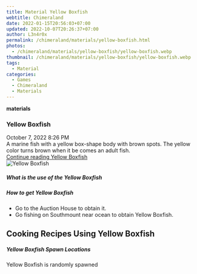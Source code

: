 ```yaml
---
title: Material Yellow Boxfish
webtitle: Chimeraland
date: 2022-01-15T20:56:03+07:00
updated: 2022-10-07T20:26:37+07:00
author: L3n4r0x
permalink: /chimeraland/materials/yellow-boxfish.html
photos:
  - /chimeraland/materials/yellow-boxfish/yellow-boxfish.webp
thumbnail: /chimeraland/materials/yellow-boxfish/yellow-boxfish.webp
tags:
  - Material
categories:
  - Games
  - Chimeraland
  - Materials
---
```


<section id="bootstrap-wrapper">
  <link
    rel="stylesheet"
    href="https://cdn.statically.io/gh/dimaslanjaka/Web-Manajemen/40ac3225/css/bootstrap-4.5-wrapper.css"
  />
  <div
    class="row g-0 border rounded overflow-hidden flex-md-row mb-4 shadow-sm position-relative"
  >
    <div class="col p-4 d-flex flex-column position-static">
      <strong class="d-inline-block mb-2 text-success">materials</strong>
      <h3 class="mb-0">Yellow Boxfish</h3>
      <div class="mb-1 text-muted">October 7, 2022 8:26 PM</div>
      <div class="mb-2 border p-1">
        A marine fish with a yellow box-shape body with brown spots. The yellow
        color turns brown when it be comes an adult fish.
      </div>
      <a
        href="/chimeraland/materials/yellow-boxfish.html"
        class="stretched-link d-none"
        >Continue reading Yellow Boxfish</a
      >
    </div>
    <div class="col-auto d-none d-lg-block">
      <img
        src="/chimeraland/materials/yellow-boxfish/yellow-boxfish.webp"
        alt="Yellow Boxfish"
      />
    </div>
  </div>
  <div class="row">
    <div class="col-lg-6 col-12 mb-2">
      <div class="card">
        <div class="card-body">
          <h5 class="card-title">What is the use of the Yellow Boxfish</h5>
          <div class="card-text"><ul></ul></div>
        </div>
      </div>
    </div>
    <div class="col-lg-6 col-12 mb-2">
      <div class="card">
        <div class="card-body">
          <h5 class="card-title">How to get Yellow Boxfish</h5>
          <div class="card-text">
            <ul>
              <li>Go to the Auction House to obtain it.</li>
              <li>
                Go fishing on Southmount near ocean to obtain Yellow Boxfish.
              </li>
            </ul>
          </div>
        </div>
      </div>
    </div>
    <div class="col-lg-6 col-12 mb-2">
      <h2 id="cookable">Cooking Recipes Using Yellow Boxfish</h2>
    </div>
    <div class="col-12 mb-2">
      <h5>Yellow Boxfish Spawn Locations</h5>
      <p>Yellow Boxfish is randomly spawned</p>
    </div>
  </div>
</section>